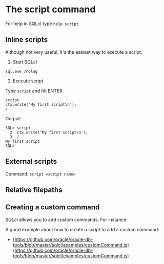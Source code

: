 # The script command

For help in SQLcl type `help script`.

## Inline scripts
Although not very useful, it's the easiest way to execute a script.

1. Start SQLcl

```sql.exe /nolog```

2. Execute script

Type `script` and hit ENTER.
```
script 
ctx.write('My first script\n');
/
```
Output:
```
SQL> script
  2  ctx.write('My first script\n');
  3  /
My first script
SQL>
```
## External scripts
Command: `script <script name>`

## Relative filepaths


## Creating a custom command
SQLcl allows you to add custom commands. For instance:



A good example about how to create a script to add a custom command:
- [https://github.com/oracle/oracle-db-tools/blob/master/sqlcl/examples/customCommand.js](https://github.com/oracle/oracle-db-tools/blob/master/sqlcl/examples/customCommand.js)
